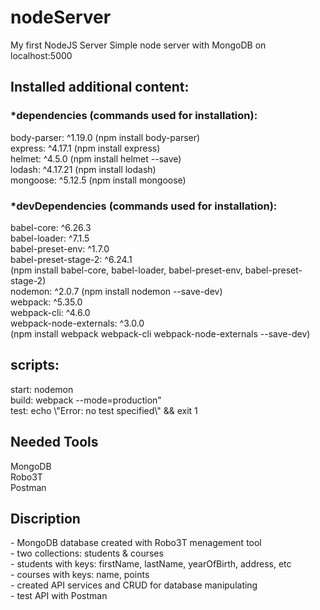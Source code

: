 # nodeServer
My first NodeJS Server
Simple node server with MongoDB on localhost:5000
<h2>Installed additional content:</h2>
<h3>*dependencies (commands used for installation):</h3>
    body-parser: ^1.19.0 (npm install body-parser)</br>
    express: ^4.17.1 (npm install express)</br>
    helmet: ^4.5.0 (npm install helmet --save)</br>
    lodash: ^4.17.21 (npm install lodash)</br>
    mongoose: ^5.12.5 (npm install mongoose)</br>
<h3>*devDependencies (commands used for installation):</h3> 
    babel-core: ^6.26.3</br>
    babel-loader: ^7.1.5</br>
    babel-preset-env: ^1.7.0</br>
    babel-preset-stage-2: ^6.24.1</br>
    (npm install babel-core, babel-loader, babel-preset-env, babel-preset-stage-2)</br>
    nodemon: ^2.0.7 (npm install nodemon --save-dev)</br>
    webpack: ^5.35.0</br>
    webpack-cli: ^4.6.0</br>
    webpack-node-externals: ^3.0.0</br>
    (npm install webpack webpack-cli webpack-node-externals --save-dev)</br>
<h2>scripts:</h2>
    start: nodemon</br>
    build: webpack --mode=production"</br>
    test: echo \"Error: no test specified\" && exit 1</br>
<h2>Needed Tools</h2>
    MongoDB</br>
    Robo3T</br>
    Postman</br>
<h2>Discription</h2>
- MongoDB database created with Robo3T menagement tool</br>
- two collections: students & courses</br>
- students with keys: firstName, lastName, yearOfBirth, address, etc</br>
- courses with keys: name, points</br>
- created API services and CRUD for database manipulating</br>
- test API with Postman</br>
